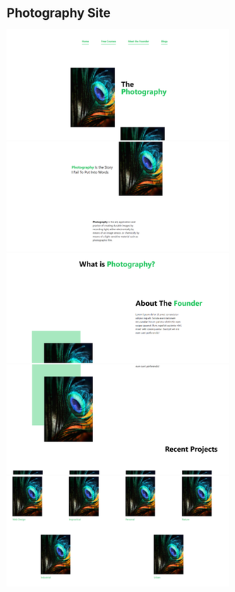 # Photography Site

![ss1](./Images/Screenshot%20(78).png)
![ss1](./Images/Screenshot%20(79).png)
![ss1](./Images/Screenshot%20(80).png)
![ss1](./Images/Screenshot%20(81).png)
![ss1](./Images/Screenshot%20(82).png)